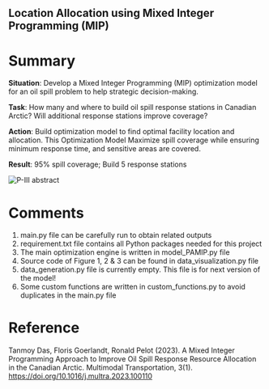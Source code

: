 ## Location Allocation using Mixed Integer Programming (MIP)

# Summary
**Situation**: Develop a Mixed Integer Programming (MIP) optimization model for an oil spill problem to help strategic decision-making.

**Task**: How many and where to build oil spill response stations in Canadian Arctic? Will additional response stations improve coverage?

**Action**: Build optimization model to find optimal facility location and allocation. This Optimization Model Maximize spill coverage while ensuring minimum response time, and sensitive areas are covered.

**Result**: 95% spill coverage; Build 5 response stations

![P-III abstract](https://github.com/tanmoyie/Location-allocation-using-MIP/assets/19787712/2e6b3437-881d-437c-90a7-df399719f715)


# Comments
1.	main.py file can be carefully run to obtain related outputs
2.	requirement.txt file contains all Python packages needed for this project 
3.	The main optimization engine is written in model_PAMIP.py file
4.	Source code of Figure 1, 2 & 3 can be found in data_visualization.py file
5.	data_generation.py file is currently empty. This file is for next version of the model! 
6.	Some custom functions are written in custom_functions.py to avoid duplicates in the main.py file

# Reference
Tanmoy Das, Floris Goerlandt, Ronald Pelot (2023). A Mixed Integer Programming Approach to Improve Oil Spill Response Resource Allocation in the Canadian Arctic. Multimodal Transportation, 3(1). https://doi.org/10.1016/j.multra.2023.100110
